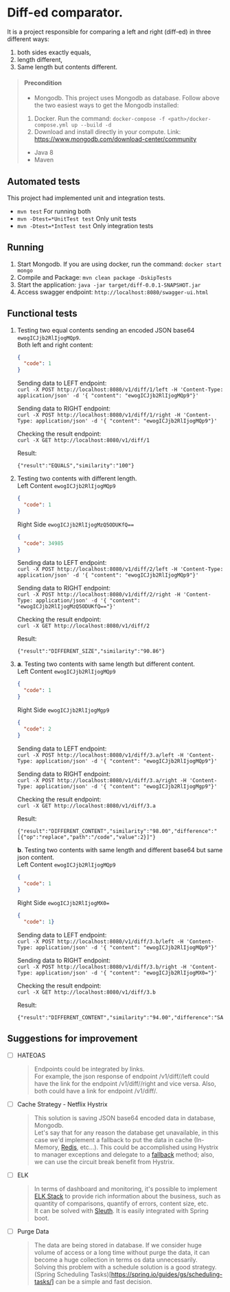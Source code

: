 # Diff-ed comparator.

It is a project responsible for comparing a left and right (diff-ed) in three different ways:  
1. both sides exactly equals, 
2. length different, 
3. Same length but contents different.

> #### Precondition <br>
> - Mongodb. This project uses Mongodb as database. Follow above the two easiest ways to get the Mongodb installed:
>  1. Docker. Run the command: ```docker-compose -f <path>/docker-compose.yml up --build -d```
>  2. Download and install directly in your compute. Link: https://www.mongodb.com/download-center/community
>
> - Java 8
> - Maven 


## Automated tests

This project had implemented unit and integration tests. 

- ```mvn test``` For running both
- ```mvn -Dtest=*UnitTest test``` Only unit tests
- ```mvn -Dtest=*IntTest test``` Only integration tests  

## Running
1. Start Mongodb. If you are using docker, run the command: ```docker start mongo```
2. Compile and Package: ```mvn clean package -DskipTests``` 
3. Start the application: ```java -jar target/diff-0.0.1-SNAPSHOT.jar```
4. Access swagger endpoint: ```http://localhost:8080/swagger-ui.html```

## Functional tests
1. Testing two equal contents sending an encoded JSON base64 ```ewogICJjb2RlIjogMQp9```. <br>
    Both left and right content:
    ```json
    {
      "code": 1
    }
    ```

    Sending data to LEFT endpoint: <br>
    ```curl -X POST http://localhost:8080/v1/diff/1/left -H 'Content-Type: application/json' -d '{ "content": "ewogICJjb2RlIjogMQp9"}'```
    
    Sending data to RIGHT endpoint: <br>
    ```curl -X POST http://localhost:8080/v1/diff/1/right -H 'Content-Type: application/json' -d '{ "content": "ewogICJjb2RlIjogMQp9"}'```
    
    Checking the result endpoint: <br>
    ```curl -X GET http://localhost:8080/v1/diff/1```
    
    Result: 
    ```
    {"result":"EQUALS","similarity":"100"}
    ```
2. Testing two contents with different length. <br>
    Left Content ```ewogICJjb2RlIjogMQp9```
    ```json
    {
      "code": 1
    }
    ```
    
    Right Side ```ewogICJjb2RlIjogMzQ5ODUKfQ==```
    ```json
    {
      "code": 34985
    }
    ```
    
    Sending data to LEFT endpoint: <br>
    ```curl -X POST http://localhost:8080/v1/diff/2/left -H 'Content-Type: application/json' -d '{ "content": "ewogICJjb2RlIjogMQp9"}'```
    
    Sending data to RIGHT endpoint: <br>
    ```curl -X POST http://localhost:8080/v1/diff/2/right -H 'Content-Type: application/json' -d '{ "content": "ewogICJjb2RlIjogMzQ5ODUKfQ=="}'```
    
    Checking the result endpoint: <br>
    ```curl -X GET http://localhost:8080/v1/diff/2```
    
    Result: 
    ```
    {"result":"DIFFERENT_SIZE","similarity":"90.86"}
    ```
    
3. 
    **a**. Testing two contents with same length but different content. <br>
    Left Content ```ewogICJjb2RlIjogMQp9```
    ```json
    {
      "code": 1
    }
    ```
    
    Right Side ```ewogICJjb2RlIjogMgp9```
    ```json
    {
      "code": 2
    }
    ```
    
    Sending data to LEFT endpoint: <br>
    ```curl -X POST http://localhost:8080/v1/diff/3.a/left -H 'Content-Type: application/json' -d '{ "content": "ewogICJjb2RlIjogMQp9"}'```
    
    Sending data to RIGHT endpoint: <br>
    ```curl -X POST http://localhost:8080/v1/diff/3.a/right -H 'Content-Type: application/json' -d '{ "content": "ewogICJjb2RlIjogMgp9"}'```
    
    Checking the result endpoint: <br>
    ```curl -X GET http://localhost:8080/v1/diff/3.a```
    
    Result: 
    ```
    {"result":"DIFFERENT_CONTENT","similarity":"98.00","difference":"[{"op":"replace","path":"/code","value":2}]"}
    ```
    
    **b**. Testing two contents with same length and different base64 but same json content. <br>
    Left Content ```ewogICJjb2RlIjogMQp9``` 
    ```json
    {
      "code": 1
    }
    ```
    
    Right Side ```ewogICJjb2RlIjogMX0=```
    ```json
    {
      "code": 1}
    ```
    
    Sending data to LEFT endpoint: <br>
    ```curl -X POST http://localhost:8080/v1/diff/3.b/left -H 'Content-Type: application/json' -d '{ "content": "ewogICJjb2RlIjogMQp9"}'```
    
    Sending data to RIGHT endpoint: <br>
    ```curl -X POST http://localhost:8080/v1/diff/3.b/right -H 'Content-Type: application/json' -d '{ "content": "ewogICJjb2RlIjogMX0="}'```
    
    Checking the result endpoint: <br>
    ```curl -X GET http://localhost:8080/v1/diff/3.b```
    
    Result: 
    ```
    {"result":"DIFFERENT_CONTENT","similarity":"94.00","difference":"SAME_JSON_CONTENT"}
    ```

## Suggestions for improvement
- [ ] HATEOAS
  > Endpoints could be integrated by links. <br>
  For example, the json response of endpoint /v1/diff/<ID>/left could have the link for the endpoint /v1/diff/<ID>/right and vice versa. Also, both could have a link for endpoint <host>/v1/diff/<ID>.
  
- [ ] Cache Strategy -  Netflix Hystrix
  > This solution is saving JSON base64 encoded data in database, Mongodb. <br>
  Let's say that for any reason the database get unavailable, in this case we'd implement a fallback to put the data in cache (In-Memory, [Redis](https://redis.io/), etc...). This could be accomplished using Hystrix to manager exceptions and delegate to a [fallback](https://github.com/Netflix/Hystrix/wiki/How-To-Use#Fallback) method; also, we can use the circuit break benefit from Hystrix.     
- [ ] ELK
  > In terms of dashboard and monitoring, it's possible to implement [ELK Stack](https://www.elastic.co/what-is/elk-stack) to provide rich information about the business, such as quantity of comparisons, quantify of errors, content size, etc. <br>
  It can be solved with [Sleuth](https://spring.io/projects/spring-cloud-sleuth). It is easily integrated with Spring boot.   
- [ ] Purge Data
  > The data are being stored in database. If we consider huge volume of access or a long time without purge the data, it can become a huge collection in terms os data unnecessarily. <br>
  Solving this problem with a schedule solution is a good strategy. (Spring Scheduling Tasks)[https://spring.io/guides/gs/scheduling-tasks/] can be a simple and fast decision. 